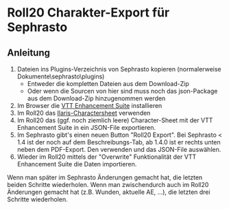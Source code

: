 # Roll20 Charakter-Export für Sephrasto

## Anleitung

1. Dateien ins Plugins-Verzeichnis von Sephrasto kopieren (normalerweise Dokumente\sephrasto\plugins)
    * Entweder die kompletten Dateien aus dem Download-Zip
    * Oder wenn die Sourcen von hier sind muss noch das json-Package aus dem Download-Zip hinzugenommen werden
3. Im Browser die [VTT Enhancement Suite](https://justas-d.github.io/roll20-enhancement-suite/) installieren
4. Im Roll20 das [Ilaris-Charactersheet](https://dsaforum.de/viewtopic.php?f=180&t=53410) verwenden
5. Im Roll20 das (ggf. noch ziemlich leere) Character-Sheet mit der VTT Enhancement Suite in ein JSON-File exportieren.
6. Im Sephrasto gibt's einen neuen Button "Roll20 Export". Bei Sephrasto < 1.4 ist der noch auf dem Beschreibungs-Tab, ab 1.4.0 ist er rechts unten neben dem PDF-Export. Den verwenden und das JSON-File auswählen.
7. Wieder im Roll20 mittels der "Overwrite" Funktionalität der VTT Enhancement Suite die Daten importieren.

Wenn man später im Sephrasto Änderungen gemacht hat, die letzten beiden Schritte wiederholen. Wenn man zwischendurch auch im Roll20 Änderungen gemacht hat (z.B. Wunden, aktuelle AE, ...), die letzten drei Schritte wiederholen.
